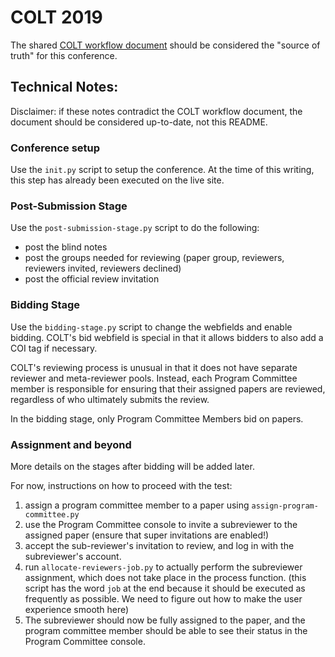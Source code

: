 # COLT 2019

The shared [COLT workflow document](https://docs.google.com/document/d/1j5H8Jo32nuN_2kKomLOmiPhAhgNZM_UkGeTiokL2ZSQ/edit?ts=5c49581d#) should be considered the "source of truth" for this conference.




## Technical Notes:
Disclaimer: if these notes contradict the COLT workflow document, the document should be considered up-to-date, not this README.

### Conference setup
Use the `init.py` script to setup the conference. At the time of this writing, this step has already been executed on the live site.

### Post-Submission Stage
Use the `post-submission-stage.py` script to do the following:
- post the blind notes
- post the groups needed for reviewing (paper group, reviewers, reviewers invited, reviewers declined)
- post the official review invitation

### Bidding Stage
Use the `bidding-stage.py` script to change the webfields and enable bidding.
COLT's bid webfield is special in that it allows bidders to also add a COI tag if necessary.

COLT's reviewing process is unusual in that it does not have separate reviewer and meta-reviewer pools.
Instead, each Program Committee member is responsible for ensuring that their assigned papers are reviewed, regardless of who ultimately submits the review.

In the bidding stage, only Program Committee Members bid on papers.

### Assignment and beyond
More details on the stages after bidding will be added later.

For now, instructions on how to proceed with the test:

1) assign a program committee member to a paper using `assign-program-committee.py`
2) use the Program Committee console to invite a subreviewer to the assigned paper (ensure that super invitations are enabled!)
3) accept the sub-reviewer's invitation to review, and log in with the subreviewer's account.
4) run `allocate-reviewers-job.py` to actually perform the subreviewer assignment, which does not take place in the process function. (this script has the word `job` at the end because it should be executed as frequently as possible. We need to figure out how to make the user experience smooth here)
5) The subreviewer should now be fully assigned to the paper, and the program committee member should be able to see their status in the Program Committee console.

